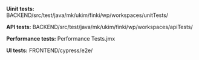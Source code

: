**Uinit tests:** BACKEND/src/test/java/mk/ukim/finki/wp/workspaces/unitTests/

**API tests:** BACKEND/src/test/java/mk/ukim/finki/wp/workspaces/apiTests/

**Performance tests:** Performance Tests.jmx

**UI tests:** FRONTEND/cypress/e2e/

